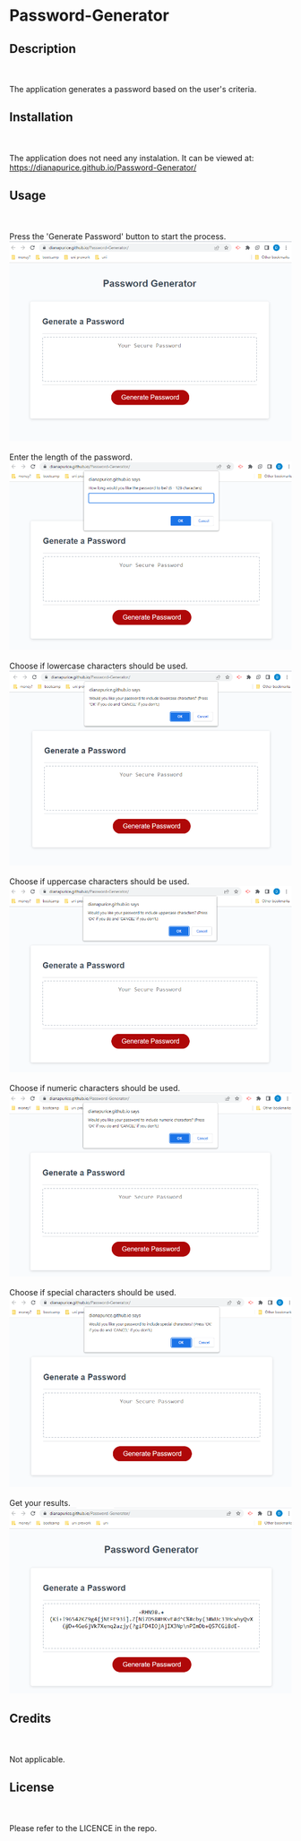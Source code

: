# Password-Generator

## Description

<br><br>
The application generates a password based on the user's criteria.

## Installation

<br><br>
The application does not need any instalation.
It can be viewed at: https://dianapurice.github.io/Password-Generator/

## Usage

<br><br>
Press the 'Generate Password' button to start the process.
![alt text](assets/images/button.png)
<br><br>
Enter the length of the password.
![alt text](assets/images/length.png)
<br><br>
Choose if lowercase characters should be used.
![alt text](assets/images/lowercase.png)
<br><br>
Choose if uppercase characters should be used.
![alt text](assets/images/uppercase.png)
<br><br>
Choose if numeric characters should be used.
![alt text](assets/images/numeric.png)
<br><br>
Choose if special characters should be used.
![alt text](assets/images/special.png)
<br><br>
Get your results.
![alt text](assets/images/password.png)

## Credits

<br><br>
Not applicable.

## License

<br><br>
Please refer to the LICENCE in the repo.
